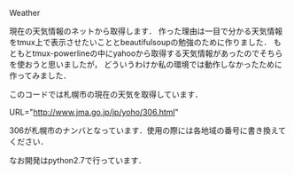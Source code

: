 Weather

現在の天気情報のネットから取得します．
作った理由は一目で分かる天気情報をtmux上で表示させたいこととbeautifulsoupの勉強のために作りました．
もともとtmux-powerlineの中にyahooから取得する天気情報があったのでそちらを使おうと思いましたが，
どういうわけか私の環境では動作しなかったために作ってみました．

このコードでは札幌市の現在の天気を取得しています．

URL="http://www.jma.go.jp/jp/yoho/306.html"

306が札幌市のナンバとなっています．使用の際には各地域の番号に書き換えてください．

なお開発はpython2.7で行っています．


